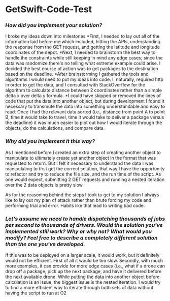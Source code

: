 # GetSwift-Code-Test
### _How did you implement your solution?_
I broke my ideas down into milestones
*First, I needed to lay out all of the information laid before me which included, hitting the APIs, understanding the response from the GET request, and getting the latitude and longitude coordinates of the depot. 
*Next, I needed to brainstorm the best way to handle the constraints while still keeping in mind any edge cases; since the data was randomize there's no telling what extreme example could arise. I decided the best course of action was to get packages to the destination based on the deadline.
*After brainstorming I gathered the tools and algorithms I would need to put my ideas into code. I, naturally, required http in order to get the data, and I consulted with StackOverflow for the algorithm to calculate distance between 2 coordinates rather than a simple delta x over delta y formula.
*I could have skipped or removed the lines of code that put the data into another object, but during development I found it necessary to transmute the data into something understandable and easy to read. Once I had the relevant data sorted (i.e., distance from point A to point B, time it would take to travel, time it would take to deliver a package versus the deadline) it was much easier to plot out how I would iterate through the objects, do the calculations, and compare data.

### _Why did you implement it this way?_
As I mentioned before I created an extra step of creating another object to manipulate to ultimately create yet another object in the format that was requested to return. But I felt it necessary to understand the data I was manipulating to first get the correct solution, that way I have the opportunity to refactor and try to reduce the file size, and the run time of the script. As one would expect, submitting 2 GET requests and running a nested iteration over the 2 data objects is pretty slow.

As for the reasoning behind the steps I took to get to my solution I always like to lay out my plan of attack rather than brute forcing my code and performing trial and error. Habits like that lead to writing bad code.

### _Let's assume we need to handle dispatching thousands of jobs per second to thousands of drivers. Would the solution you've implemented still work? Why or why not? What would you modify? Feel free to describe a completely different solution than the one you've developed._
If this was to be deployed on a larger scale, it would work, but it definitely would not be efficient. First of all it would be too slow. Secondly, with much more examples, it can provide for more edge cases (i.e., what if a drone can drop off a package, pick up the next package, and have it delivered before the next available drone. While putting the data into another object before calculation is an issue, the biggest issue is the nested iteration. I would try to find a more efficient way to iterate through both sets of data without having the script to run at O2

